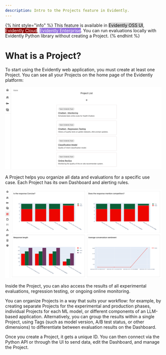 ```yaml
---
description: Intro to the Projects feature in Evidently.
---   
```


{% hint style="info" %}
This feature is available in <mark style="color:black;background-color:lightgray;">Evidently OSS UI</mark>, <mark style="color:white;background-color:darkred;">Evidently Cloud</mark>, <mark style="color:white;background-color:mediumpurple;">Evidently Enterprise</mark>.
You can run evaluations locally with Evidently Python library without creating a Project.
{% endhint %}

# What is a Project?

To start using the Evidently web application, you must create at least one Project. You can see all your Projects on the home page of the Evidently platform:

![](../.gitbook/assets/cloud/projects-min.png)

A Project helps you organize all data and evaluations for a specific use case. Each Project has its own Dashboard and alerting rules.

![](../.gitbook/assets/cloud/project_dashboard-min.png)

Inside the Project, you can also access the results of all experimental evaluations, regression testing, or ongoing online monitoring. 

You can organize Projects in a way that suits your workflow: for example, by creating separate Projects for the experimental and production phases, individual Projects for each ML model, or different components of an LLM-based application. Alternatively, you can group the results within a single Project, using Tags (such as model version, A/B test status, or other dimensions) to differentiate between evaluation results on the Dashboard.

Once you create a Project, it gets a unique ID. You can then connect via the Python API or through the UI to send data, edit the Dashboard, and manage the Project.
